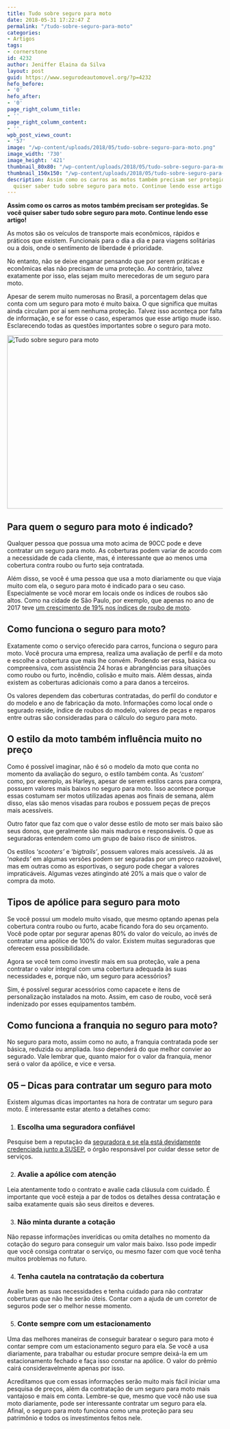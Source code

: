 ```yaml
---
title: Tudo sobre seguro para moto
date: 2018-05-31 17:22:47 Z
permalink: "/tudo-sobre-seguro-para-moto"
categories:
- Artigos
tags:
- cornerstone
id: 4232
author: Jeniffer Elaina da Silva
layout: post
guid: https://www.segurodeautomovel.org/?p=4232
hefo_before:
- '0'
hefo_after:
- '0'
page_right_column_title:
- ''
page_right_column_content:
- ''
wpb_post_views_count:
- '57'
image: "/wp-content/uploads/2018/05/tudo-sobre-seguro-para-moto.png"
image_width: '730'
image_height: '421'
thumbnail_80x80: "/wp-content/uploads/2018/05/tudo-sobre-seguro-para-moto-80x80.png"
thumbnail_150x150: "/wp-content/uploads/2018/05/tudo-sobre-seguro-para-moto-150x150.png"
description: Assim como os carros as motos também precisam ser protegidas. Se você
  quiser saber tudo sobre seguro para moto. Continue lendo esse artigo!
---
```


**Assim como os carros as motos também precisam ser protegidas. Se você quiser saber tudo sobre seguro para moto. Continue lendo esse artigo!**

As motos são os veículos de transporte mais econômicos, rápidos e práticos que existem. Funcionais para o dia a dia e para viagens solitárias ou a dois, onde o sentimento de liberdade é prioridade.

No entanto, não se deixe enganar pensando que por serem práticas e econômicas elas não precisam de uma proteção. Ao contrário, talvez exatamente por isso, elas sejam muito merecedoras de um seguro para moto.

Apesar de serem muito numerosas no Brasil, a porcentagem delas que conta com um seguro para moto é muito baixa. O que significa que muitas ainda circulam por aí sem nenhuma proteção. Talvez isso aconteça por falta de informação, e se for esse o caso, esperamos que esse artigo mude isso. Esclarecendo todas as questões importantes sobre o seguro para moto.

[<img class="aligncenter wp-image-4235 size-large" title="Tudo sobre seguro para moto" src="https://www.segurodeautomovel.org/wp-content/uploads/2018/05/tudo-sobre-seguro-para-moto-700x404.png" alt="Tudo sobre seguro para moto" width="700" height="404" srcset="/wp-content/uploads/2018/05/tudo-sobre-seguro-para-moto-700x404.png 700w, /wp-content/uploads/2018/05/tudo-sobre-seguro-para-moto-250x144.png 250w, /wp-content/uploads/2018/05/tudo-sobre-seguro-para-moto-120x69.png 120w, /wp-content/uploads/2018/05/tudo-sobre-seguro-para-moto.png 730w" sizes="(max-width: 700px) 100vw, 700px" />](https://www.segurodeautomovel.org/wp-content/uploads/2018/05/tudo-sobre-seguro-para-moto.png)

## Para quem o seguro para moto é indicado?

Qualquer pessoa que possua uma moto acima de 90CC pode e deve contratar um seguro para moto. As coberturas podem variar de acordo com a necessidade de cada cliente, mas, é interessante que ao menos uma cobertura contra roubo ou furto seja contratada.

Além disso, se você é uma pessoa que usa a moto diariamente ou que viaja muito com ela, o seguro para moto é indicado para o seu caso. Especialmente se você morar em locais onde os índices de roubos são altos. Como na cidade de São Paulo, por exemplo, que apenas no ano de 2017 teve <a href="https://noticias.uol.com.br/ultimas-noticias/agencia-estado/2018/03/27/roubo-de-motos-cresceu-19-no-estado-de-sp.htm" target="_blank" rel="noopener">um crescimento de 19% nos índices de roubo de moto</a>.

## Como funciona o seguro para moto?

Exatamente como o serviço oferecido para carros, funciona o seguro para moto. Você procura uma empresa, realiza uma avaliação de perfil e da moto e escolhe a cobertura que mais lhe convém. Podendo ser essa, básica ou compreensiva, com assistência 24 horas e abrangências para situações como roubo ou furto, incêndio, colisão e muito mais. Além dessas, ainda existem as coberturas adicionais como a para danos a terceiros.

Os valores dependem das coberturas contratadas, do perfil do condutor e do modelo e ano de fabricação da moto. Informações como local onde o segurado reside, índice de roubos do modelo, valores de peças e reparos entre outras são consideradas para o cálculo do seguro para moto.

## O estilo da moto também influência muito no preço

Como é possível imaginar, não é só o modelo da moto que conta no momento da avaliação do seguro, o estilo também conta. As ‘_custom’_ como, por exemplo, as Harleys, apesar de serem estilos caros para compra, possuem valores mais baixos no seguro para moto. Isso acontece porque essas costumam ser motos utilizadas apenas aos finais de semana, além disso, elas são menos visadas para roubos e possuem peças de preços mais acessíveis.

Outro fator que faz com que o valor desse estilo de moto ser mais baixo são seus donos, que geralmente são mais maduros e responsáveis. O que as seguradoras entendem como um grupo de baixo risco de sinistros.

Os estilos ‘_scooters’_ e ‘_bigtrails’_, possuem valores mais acessíveis. Já as ‘_nakeds’_ em algumas versões podem ser seguradas por um preço razoável, mas em outras como as esportivas, o seguro pode chegar a valores impraticáveis. Algumas vezes atingindo até 20% a mais que o valor de compra da moto.

## Tipos de apólice para seguro para moto

Se você possui um modelo muito visado, que mesmo optando apenas pela cobertura contra roubo ou furto, acabe ficando fora do seu orçamento. Você pode optar por segurar apenas 80% do valor do veículo, ao invés de contratar uma apólice de 100% do valor. Existem muitas seguradoras que oferecem essa possibilidade.

Agora se você tem como investir mais em sua proteção, vale a pena contratar o valor integral com uma cobertura adequada às suas necessidades e, porque não, um seguro para acessórios?

Sim, é possível segurar acessórios como capacete e itens de personalização instalados na moto. Assim, em caso de roubo, você será indenizado por esses equipamentos também.

## Como funciona a franquia no seguro para moto?

No seguro para moto, assim como no auto, a franquia contratada pode ser básica, reduzida ou ampliada. Isso dependerá do que melhor convier ao segurado. Vale lembrar que, quanto maior for o valor da franquia, menor será o valor da apólice, e vice e versa.

## 05 &#8211; Dicas para contratar um seguro para moto

Existem algumas dicas importantes na hora de contratar um seguro para moto. É interessante estar atento a detalhes como:

  1. ### Escolha uma seguradora confiável

Pesquise bem a reputação da <a href="https://www.segurodeautomovel.org/como-consultar-seguradoras-e-corretoras-na-susep" target="_blank" rel="noopener">seguradora e se ela está devidamente credenciada junto a SUSEP</a>, o órgão responsável por cuidar desse setor de serviços.

<ol start="2">
  <li>
    <h3>
      Avalie a apólice com atenção
    </h3>
  </li>
</ol>

Leia atentamente todo o contrato e avalie cada cláusula com cuidado. É importante que você esteja a par de todos os detalhes dessa contratação e saiba exatamente quais são seus direitos e deveres.

<ol start="3">
  <li>
    <h3>
      Não minta durante a cotação
    </h3>
  </li>
</ol>

Não repasse informações inverídicas ou omita detalhes no momento da cotação do seguro para conseguir um valor mais baixo. Isso pode impedir que você consiga contratar o serviço, ou mesmo fazer com que você tenha muitos problemas no futuro.

<ol start="4">
  <li>
    <h3>
      Tenha cautela na contratação da cobertura
    </h3>
  </li>
</ol>

Avalie bem as suas necessidades e tenha cuidado para não contratar coberturas que não lhe serão úteis. Contar com a ajuda de um corretor de seguros pode ser o melhor nesse momento.

<ol start="5">
  <li>
    <h3>
      Conte sempre com um estacionamento
    </h3>
  </li>
</ol>

Uma das melhores maneiras de conseguir baratear o seguro para moto é contar sempre com um estacionamento seguro para ela. Se você a usa diariamente, para trabalhar ou estudar procure sempre deixá-la em um estacionamento fechado e faça isso constar na apólice. O valor do prêmio cairá consideravelmente apenas por isso.

Acreditamos que com essas informações serão muito mais fácil iniciar uma pesquisa de preços, além da contratação de um seguro para moto mais vantajoso e mais em conta. Lembre-se que, mesmo que você não use sua moto diariamente, pode ser interessante contratar um seguro para ela. Afinal, o seguro para moto funciona como uma proteção para seu patrimônio e todos os investimentos feitos nele.